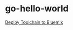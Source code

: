 # go-hello-world

[Deploy Toolchain to Bluemix](https://console.bluemix.net/devops/setup/deploy/?repository=https%3A//github.com/justinmccoy/simple-go-toolchain.git)

